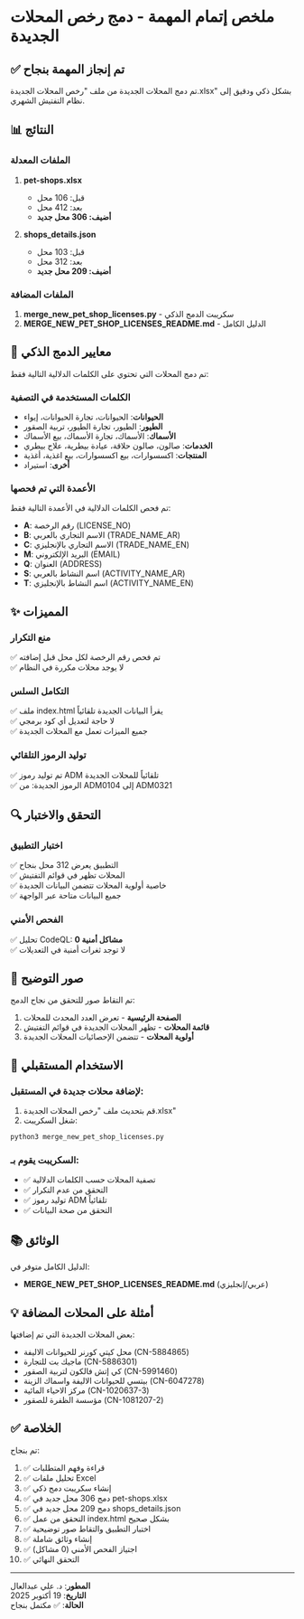 # ملخص إتمام المهمة - دمج رخص المحلات الجديدة

## ✅ تم إنجاز المهمة بنجاح

تم دمج المحلات الجديدة من ملف "رخص المحلات الجديدة.xlsx" بشكل ذكي ودقيق إلى نظام التفتيش الشهري.

## 📊 النتائج

### الملفات المعدلة
1. **pet-shops.xlsx**
   - قبل: 106 محل
   - بعد: 412 محل
   - **أضيف: 306 محل جديد**

2. **shops_details.json**
   - قبل: 103 محل
   - بعد: 312 محل
   - **أضيف: 209 محل جديد**

### الملفات المضافة
1. **merge_new_pet_shop_licenses.py** - سكريبت الدمج الذكي
2. **MERGE_NEW_PET_SHOP_LICENSES_README.md** - الدليل الكامل

## 🎯 معايير الدمج الذكي

تم دمج المحلات التي تحتوي على الكلمات الدلالية التالية فقط:

### الكلمات المستخدمة في التصفية
- **الحيوانات**: الحيوانات، تجارة الحيوانات، إيواء
- **الطيور**: الطيور، تجارة الطيور، تربية الصقور
- **الأسماك**: الأسماك، تجارة الأسماك، بيع الأسماك
- **الخدمات**: صالون، صالون حلاقة، عيادة بيطرية، علاج بيطري
- **المنتجات**: اكسسوارات، بيع اكسسوارات، بيع اغذية، أغذية
- **أخرى**: استيراد

### الأعمدة التي تم فحصها
تم فحص الكلمات الدلالية في الأعمدة التالية فقط:
- **A**: رقم الرخصة (LICENSE_NO)
- **B**: الاسم التجاري بالعربي (TRADE_NAME_AR)
- **C**: الاسم التجاري بالإنجليزي (TRADE_NAME_EN)
- **M**: البريد الإلكتروني (EMAIL)
- **Q**: العنوان (ADDRESS)
- **S**: اسم النشاط بالعربي (ACTIVITY_NAME_AR)
- **T**: اسم النشاط بالإنجليزي (ACTIVITY_NAME_EN)

## ✨ المميزات

### منع التكرار
✅ تم فحص رقم الرخصة لكل محل قبل إضافته  
✅ لا يوجد محلات مكررة في النظام

### التكامل السلس
✅ ملف index.html يقرأ البيانات الجديدة تلقائياً  
✅ لا حاجة لتعديل أي كود برمجي  
✅ جميع الميزات تعمل مع المحلات الجديدة

### توليد الرموز التلقائي
✅ تم توليد رموز ADM تلقائياً للمحلات الجديدة  
✅ الرموز الجديدة: من ADM0104 إلى ADM0321

## 🔍 التحقق والاختبار

### اختبار التطبيق
✅ التطبيق يعرض 312 محل بنجاح  
✅ المحلات تظهر في قوائم التفتيش  
✅ خاصية أولوية المحلات تتضمن البيانات الجديدة  
✅ جميع البيانات متاحة عبر الواجهة

### الفحص الأمني
✅ تحليل CodeQL: **0 مشاكل أمنية**  
✅ لا توجد ثغرات أمنية في التعديلات

## 📸 صور التوضيح

تم التقاط صور للتحقق من نجاح الدمج:

1. **الصفحة الرئيسية** - تعرض العدد المحدث للمحلات
2. **قائمة المحلات** - تظهر المحلات الجديدة في قوائم التفتيش
3. **أولوية المحلات** - تتضمن الإحصائيات المحلات الجديدة

## 🔄 الاستخدام المستقبلي

### لإضافة محلات جديدة في المستقبل:

1. قم بتحديث ملف "رخص المحلات الجديدة.xlsx"
2. شغل السكريبت:
```bash
python3 merge_new_pet_shop_licenses.py
```

### السكريبت يقوم بـ:
- ✅ تصفية المحلات حسب الكلمات الدلالية
- ✅ التحقق من عدم التكرار
- ✅ توليد رموز ADM تلقائياً
- ✅ التحقق من صحة البيانات

## 📚 الوثائق

الدليل الكامل متوفر في:
- **MERGE_NEW_PET_SHOP_LICENSES_README.md** (عربي/إنجليزي)

## 💡 أمثلة على المحلات المضافة

بعض المحلات الجديدة التي تم إضافتها:
- محل كيتي كورنر للحيوانات الاليفة (CN-5884865)
- ماجيك بت للتجارة (CN-5886301)
- كي إتش فالكون لتربية الصقور (CN-5991460)
- بيتسي للحيوانات الاليفة واسماك الزينة (CN-6047278)
- مركز الاحياء المائية (CN-1020637-3)
- مؤسسة الظفرة للصقور (CN-1081207-2)

## ✅ الخلاصة

تم بنجاح:
1. ✅ قراءة وفهم المتطلبات
2. ✅ تحليل ملفات Excel
3. ✅ إنشاء سكريبت دمج ذكي
4. ✅ دمج 306 محل جديد في pet-shops.xlsx
5. ✅ دمج 209 محل جديد في shops_details.json
6. ✅ التحقق من عمل index.html بشكل صحيح
7. ✅ اختبار التطبيق والتقاط صور توضيحية
8. ✅ إنشاء وثائق شاملة
9. ✅ اجتياز الفحص الأمني (0 مشاكل)
10. ✅ التحقق النهائي

---

**المطور**: د. علي عبدالعال  
**التاريخ**: 19 أكتوبر 2025  
**الحالة**: ✅ مكتمل بنجاح
